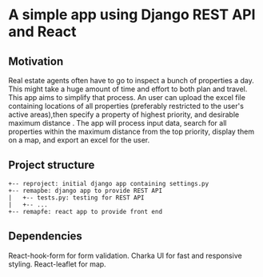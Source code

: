# A simple app using Django REST API and React
## Motivation
Real estate agents often have to go to inspect a bunch of properties a day. This might take a huge amount of time and effort to both plan and travel. This app aims to simplify that process. An user can upload the excel file containing locations of all properties (preferably restricted to the user's active areas),then specify a property of highest priority, and desirable maximum distance . The app will process input data, search for all properties within the maximum distance from the top priority, display them on a map, and export an excel for the user.

## Project structure 

```
+-- reproject: initial django app containing settings.py
+-- remapbe: django app to provide REST API
|   +-- tests.py: testing for REST API
|   +-- ...
+-- remapfe: react app to provide front end

```
## Dependencies

React-hook-form for form validation. Charka UI for fast and responsive styling. React-leaflet for map. 